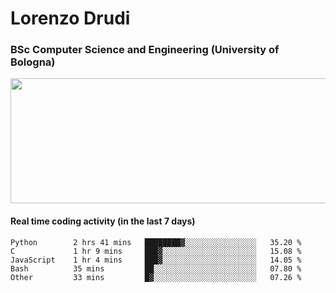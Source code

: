 # Lorenzo Drudi
### BSc Computer Science and Engineering (University of Bologna)

<img src="https://github-readme-stats-lorenzodrudi.vercel.app//api?username=LorenzoDrudi&count_private=true&show_icons=true&theme=gruvbox" height=200px width=550px>

<!---Use wakatime plugins to track the coding time--->
#### Real time coding activity (in the last 7 days)
<!--START_SECTION:waka-->

```text
Python        2 hrs 41 mins   ████████▓░░░░░░░░░░░░░░░░   35.20 %
C             1 hr 9 mins     ███▓░░░░░░░░░░░░░░░░░░░░░   15.08 %
JavaScript    1 hr 4 mins     ███▓░░░░░░░░░░░░░░░░░░░░░   14.05 %
Bash          35 mins         ██░░░░░░░░░░░░░░░░░░░░░░░   07.80 %
Other         33 mins         █▓░░░░░░░░░░░░░░░░░░░░░░░   07.26 %
```

<!--END_SECTION:waka-->
